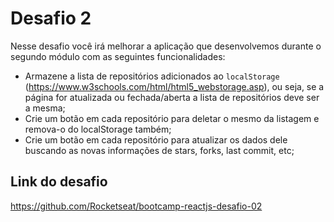 # Desafio 2

Nesse desafio você irá melhorar a aplicação que desenvolvemos durante o segundo módulo com as seguintes funcionalidades:

- Armazene a lista de repositórios adicionados ao `localStorage` (https://www.w3schools.com/html/html5_webstorage.asp), ou seja, se a página for atualizada ou fechada/aberta a lista de repositórios deve ser a mesma;
- Crie um botão em cada repositório para deletar o mesmo da listagem e remova-o do localStorage também;
- Crie um botão em cada repositório para atualizar os dados dele buscando as novas informações de stars, forks, last commit, etc;

## Link do desafio

https://github.com/Rocketseat/bootcamp-reactjs-desafio-02
